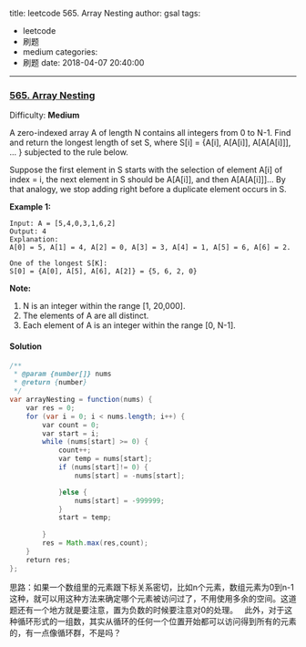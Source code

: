 title: leetcode 565. Array Nesting
author: gsal
tags:
  - leetcode
  - 刷题
  - medium
categories:
  - 刷题
date: 2018-04-07 20:40:00
---
### [565\. Array Nesting](https://leetcode.com/problems/array-nesting/description/)

Difficulty: **Medium**



A zero-indexed array A of length N contains all integers from 0 to N-1\. Find and return the longest length of set S, where S[i] = {A[i], A[A[i]], A[A[A[i]]], ... } subjected to the rule below.

Suppose the first element in S starts with the selection of element A[i] of index = i, the next element in S should be A[A[i]], and then A[A[A[i]]]… By that analogy, we stop adding right before a duplicate element occurs in S.
<!--more-->
**Example 1:**  

``` 
Input: A = [5,4,0,3,1,6,2]
Output: 4
Explanation: 
A[0] = 5, A[1] = 4, A[2] = 0, A[3] = 3, A[4] = 1, A[5] = 6, A[6] = 2.

One of the longest S[K]:
S[0] = {A[0], A[5], A[6], A[2]} = {5, 6, 2, 0}
```

**Note:**  

1.  N is an integer within the range [1, 20,000].
2.  The elements of A are all distinct.
3.  Each element of A is an integer within the range [0, N-1].



#### Solution
``` java
/**
 * @param {number[]} nums
 * @return {number}
 */
var arrayNesting = function(nums) {
    var res = 0;
    for (var i = 0; i < nums.length; i++) {
        var count = 0;
        var start = i;
        while (nums[start] >= 0) {
            count++;
            var temp = nums[start];
            if (nums[start]!= 0) {
                nums[start] = -nums[start];

            }else {
                nums[start] = -999999;
            }
            start = temp;
          
        }
        res = Math.max(res,count);
    }
    return res;
};
```
思路：如果一个数组里的元素跟下标关系密切，比如n个元素，数组元素为0到n-1这种，就可以用这种方法来确定哪个元素被访问过了，不用使用多余的空间。这道题还有一个地方就是要注意，置为负数的时候要注意对0的处理。  
此外，对于这种循环形式的一组数，其实从循环的任何一个位置开始都可以访问得到所有的元素的，有一点像循环群，不是吗？